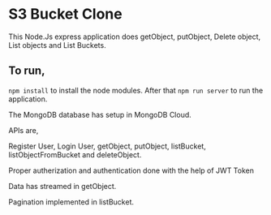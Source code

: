 # S3 Bucket Clone

This Node.Js express application does getObject, putObject, Delete object, List objects and List Buckets.

## To run,

`npm install` to install the node modules. After that `npm run server` to run the application.

The MongoDB database has setup in MongoDB Cloud.

APIs are,

Register User, Login User, getObject, putObject, listBucket, listObjectFromBucket and deleteObject.


Proper autherization and authentication done with the help of JWT Token

Data has streamed in getObject.

Pagination implemented in listBucket.
